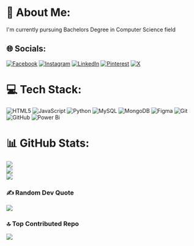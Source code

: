 # 💫 About Me:
I'm currently pursuing Bachelors Degree in Computer Science field


## 🌐 Socials:
[![Facebook](https://img.shields.io/badge/Facebook-%231877F2.svg?logo=Facebook&logoColor=white)](https://facebook.com/https://www.facebook.com/narendrareddy.vennapusa.75) [![Instagram](https://img.shields.io/badge/Instagram-%23E4405F.svg?logo=Instagram&logoColor=white)](https://instagram.com/https://www.instagram.com/narendra_v_reddy/) [![LinkedIn](https://img.shields.io/badge/LinkedIn-%230077B5.svg?logo=linkedin&logoColor=white)](https://linkedin.com/in/https://www.linkedin.com/in/narendra-reddy-vennapusa-673a3728b?lipi=urn%3Ali%3Apage%3Ad_flagship3_profile_view_base_contact_details%3BZ4ymeDzHSGSFZXuwZxmOOg%3D%3D) [![Pinterest](https://img.shields.io/badge/Pinterest-%23E60023.svg?logo=Pinterest&logoColor=white)](https://pinterest.com/www.pinterest.com/NarendraReddy20) [![X](https://img.shields.io/badge/X-black.svg?logo=X&logoColor=white)](https://x.com/https://x.com/Zoro_V_Reddy) 

# 💻 Tech Stack:
![HTML5](https://img.shields.io/badge/html5-%23E34F26.svg?style=plastic&logo=html5&logoColor=white) ![JavaScript](https://img.shields.io/badge/javascript-%23323330.svg?style=plastic&logo=javascript&logoColor=%23F7DF1E) ![Python](https://img.shields.io/badge/python-3670A0?style=plastic&logo=python&logoColor=ffdd54) ![MySQL](https://img.shields.io/badge/mysql-4479A1.svg?style=plastic&logo=mysql&logoColor=white) ![MongoDB](https://img.shields.io/badge/MongoDB-%234ea94b.svg?style=plastic&logo=mongodb&logoColor=white) ![Figma](https://img.shields.io/badge/figma-%23F24E1E.svg?style=plastic&logo=figma&logoColor=white) ![Git](https://img.shields.io/badge/git-%23F05033.svg?style=plastic&logo=git&logoColor=white) ![GitHub](https://img.shields.io/badge/github-%23121011.svg?style=plastic&logo=github&logoColor=white) ![Power Bi](https://img.shields.io/badge/power_bi-F2C811?style=plastic&logo=powerbi&logoColor=black)
# 📊 GitHub Stats:
![](https://github-readme-stats.vercel.app/api?username=VNReddy-20&theme=dark&hide_border=false&include_all_commits=true&count_private=true)<br/>
![](https://github-readme-streak-stats.herokuapp.com/?user=VNReddy-20&theme=dark&hide_border=false)<br/>
![](https://github-readme-stats.vercel.app/api/top-langs/?username=VNReddy-20&theme=dark&hide_border=false&include_all_commits=true&count_private=true&layout=compact)

### ✍️ Random Dev Quote
![](https://quotes-github-readme.vercel.app/api?type=vetical&theme=dark)

### 🔝 Top Contributed Repo
![](https://github-contributor-stats.vercel.app/api?username=VNReddy-20&limit=5&theme=neon&combine_all_yearly_contributions=true)
